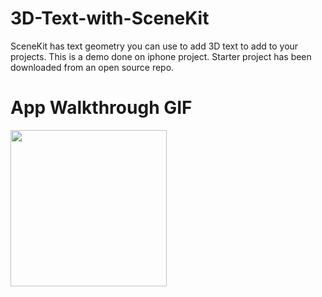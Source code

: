 # 3D-Text-with-SceneKit
SceneKit has text geometry you can use to add 3D text to add to your projects. This is a demo done on iphone project. Starter project has been downloaded from an open source repo.

# App Walkthrough GIF
<img src="http://g.recordit.co/S4bsjMDnkx.gif" width=250><br>
